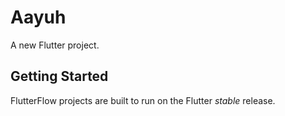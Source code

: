 # Aayuh

A new Flutter project.

## Getting Started

FlutterFlow projects are built to run on the Flutter _stable_ release.
